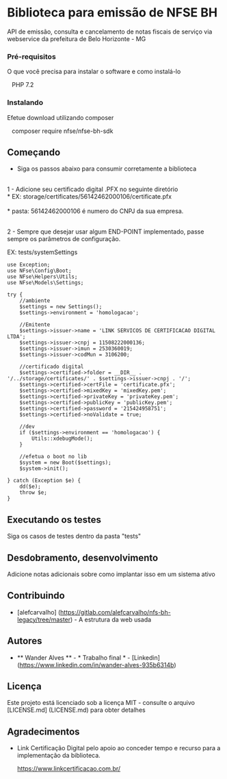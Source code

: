# Biblioteca para emissão de NFSE BH

API de emissão, consulta e cancelamento de notas fiscais de serviço via webservice da prefeitura de Belo Horizonte - MG


### Pré-requisitos

O que você precisa para instalar o software e como instalá-lo

`` ``
PHP 7.2
`` ``
### Instalando

Efetue download utilizando composer

`` ``
composer require nfse/nfse-bh-sdk
`` ``

## Começando

* Siga os passos abaixo para consumir corretamente a biblioteca <br><br>

1 - Adicione seu certificado digital .PFX no seguinte diretório <br>
    * EX: storage/certificates/56142462000106/certificate.pfx <br><br>
    * pasta: 56142462000106 é numero do CNPJ da sua empresa. <br><br>

2 - Sempre que desejar usar algum END-POINT implementado, passe sempre os parâmetros de configuração.<br>

EX: tests/systemSettings <br>

    use Exception;
    use NFse\Config\Boot;
    use NFse\Helpers\Utils;
    use NFse\Models\Settings;

    try {
        //ambiente
        $settings = new Settings();
        $settings->environment = 'homologacao';

        //Emitente
        $settings->issuer->name = 'LINK SERVICOS DE CERTIFICACAO DIGITAL LTDA';
        $settings->issuer->cnpj = 11508222000136;
        $settings->issuer->imun = 2530360019;
        $settings->issuer->codMun = 3106200;

        //certificado digital
        $settings->certified->folder = __DIR__ . '/../storage/certificates/' . $settings->issuer->cnpj . '/';
        $settings->certified->certFile = 'certificate.pfx';
        $settings->certified->mixedKey = 'mixedKey.pem';
        $settings->certified->privateKey = 'privateKey.pem';
        $settings->certified->publicKey = 'publicKey.pem';
        $settings->certified->password = '215424958751';
        $settings->certified->noValidate = true;

        //dev
        if ($settings->environment == 'homologacao') {
            Utils::xdebugMode();
        }

        //efetua o boot no lib
        $system = new Boot($settings);
        $system->init();

    } catch (Exception $e) {
        dd($e);
        throw $e;
    }

## Executando os testes

Siga os casos de testes dentro da pasta "tests"

## Desdobramento, desenvolvimento

Adicione notas adicionais sobre como implantar isso em um sistema ativo

## Contribuindo

* [alefcarvalho] (https://gitlab.com/alefcarvalho/nfs-bh-legacy/tree/master) - A estrutura da web usada

## Autores

* ** Wander Alves ** - * Trabalho final * - [Linkedin] (https://www.linkedin.com/in/wander-alves-935b6314b)

## Licença

Este projeto está licenciado sob a licença MIT - consulte o arquivo [LICENSE.md] (LICENSE.md) para obter detalhes

## Agradecimentos

* Link Certificação Digital pelo apoio ao conceder tempo e recurso para a implementação da biblioteca.

  https://www.linkcertificacao.com.br/



